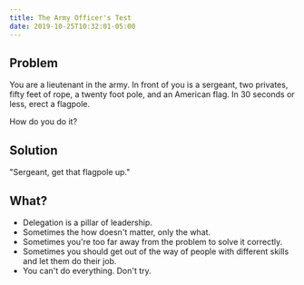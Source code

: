 ```yaml
---
title: The Army Officer's Test
date: 2019-10-25T10:32:01-05:00
---
```


## Problem

You are a lieutenant in the army. In front of you is a sergeant, two privates, fifty feet of rope, a twenty foot pole, and an American flag. In 30 seconds or less, erect a flagpole.

How do you do it?

## Solution

"Sergeant, get that flagpole up."

## What?

* Delegation is a pillar of leadership.
* Sometimes the how doesn't matter, only the what.
* Sometimes you're too far away from the problem to solve it correctly.
* Sometimes you should get out of the way of people with different skills and let them do their job.
* You can't do everything. Don't try.

